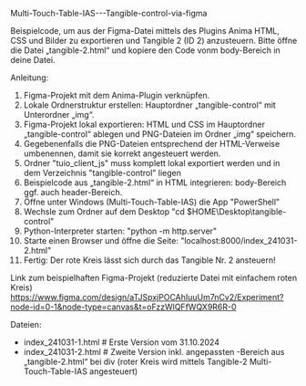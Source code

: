 Multi-Touch-Table-IAS---Tangible-control-via-figma

Beispielcode, um aus der Figma-Datei mittels des Plugins Anima HTML, CSS und Bilder zu exportieren und Tangible 2 (ID 2) anzusteuern. Bitte öffne die Datei „tangible-2.html“ und kopiere den Code vonm body-Bereich in deine Datei.

Anleitung:

1. Figma-Projekt mit dem Anima-Plugin verknüpfen.
2. Lokale Ordnerstruktur erstellen: Hauptordner „tangible-control“ mit Unterordner „img“.
3. Figma-Projekt lokal exportieren: HTML und CSS im Hauptordner „tangible-control“ ablegen und PNG-Dateien im Ordner „img“ speichern.
4. Gegebenenfalls die PNG-Dateien entsprechend der HTML-Verweise umbenennen, damit sie korrekt angesteuert werden.
5. Ordner "tuio_client_js" muss komplett lokal exportiert werden und in dem Verzeichnis "tangible-control" liegen
6. Beispielcode aus „tangible-2.html“ in HTML integrieren: body-Bereich ggf. auch header-Bereich.
7. Öffne unter Windows (Multi-Touch-Table-IAS) die App "PowerShell"
8. Wechsle zum Ordner auf dem Desktop "cd $HOME\Desktop\tangible-control"
9. Python-Interpreter starten: "python -m http.server"
10. Starte einen Browser und öffne die Seite: "localhost:8000/index_241031-2.html"
11. Fertig: Der rote Kreis lässt sich durch das Tangible Nr. 2 ansteuern!

Link zum beispielhaften Figma-Projekt (reduzierte Datei mit einfachem roten Kreis)
https://www.figma.com/design/aTJSpxjPOCAhIuuUm7nCv2/Experiment?node-id=0-1&node-type=canvas&t=oFzzWlQFfWQX9R6R-0

Dateien:
- index_241031-1.html    # Erste Version vom 31.10.2024
- index_241031-2.html    # Zweite Version inkl. angepassten <body>-Bereich aus „tangible-2.html“ bei div (roter Kreis wird mittels Tangible-2 Multi-Touch-Table-IAS angesteuert)
